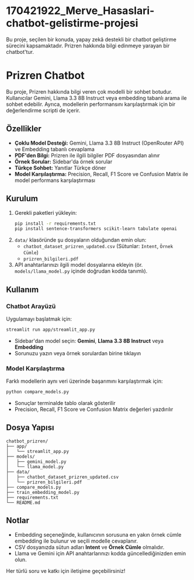 # 170421922_Merve_Hasaslari-chatbot-gelistirme-projesi
Bu proje, seçilen bir konuda, yapay zekâ destekli bir chatbot geliştirme sürecini kapsamaktadır. Prizren hakkında bilgi edinmeye yarayan bir chatbot'tur.

# Prizren Chatbot

Bu proje, Prizren hakkında bilgi veren çok modelli bir sohbet botudur. Kullanıcılar Gemini, Llama 3.3 8B Instruct veya embedding tabanlı arama ile sohbet edebilir. Ayrıca, modellerin performansını karşılaştırmak için bir değerlendirme scripti de içerir.

## Özellikler
- **Çoklu Model Desteği:** Gemini, Llama 3.3 8B Instruct (OpenRouter API) ve Embedding tabanlı cevaplama
- **PDF'den Bilgi:** Prizren ile ilgili bilgiler PDF dosyasından alınır
- **Örnek Sorular:** Sidebar'da örnek sorular
- **Türkçe Sohbet:** Yanıtlar Türkçe döner
- **Model Karşılaştırma:** Precision, Recall, F1 Score ve Confusion Matrix ile model performans karşılaştırması

## Kurulum
1. Gerekli paketleri yükleyin:
   ```bash
   pip install -r requirements.txt
   pip install sentence-transformers scikit-learn tabulate openai
   ```
2. `data/` klasöründe şu dosyaların olduğundan emin olun:
   - `chatbot_dataset_prizren_updated.csv` (Sütunlar: `Intent`, `Örnek Cümle`)
   - `prizren_bilgileri.pdf`
3. API anahtarlarınızı ilgili model dosyalarına ekleyin (ör. `models/llama_model.py` içinde doğrudan kodda tanımlı).

## Kullanım
### Chatbot Arayüzü
Uygulamayı başlatmak için:
```bash
streamlit run app/streamlit_app.py
```
- Sidebar'dan model seçin: **Gemini**, **Llama 3.3 8B Instruct** veya **Embedding**
- Sorunuzu yazın veya örnek sorulardan birine tıklayın

### Model Karşılaştırma
Farklı modellerin aynı veri üzerinde başarımını karşılaştırmak için:
```bash
python compare_models.py
```
- Sonuçlar terminalde tablo olarak gösterilir
- Precision, Recall, F1 Score ve Confusion Matrix değerleri yazdırılır

## Dosya Yapısı
```
chatbot_prizren/
├── app/
│   └── streamlit_app.py
├── models/
│   ├── gemini_model.py
│   └── llama_model.py
├── data/
│   ├── chatbot_dataset_prizren_updated.csv
│   └── prizren_bilgileri.pdf
├── compare_models.py
├── train_embedding_model.py
├── requirements.txt
└── README.md
```

## Notlar
- Embedding seçeneğinde, kullanıcının sorusuna en yakın örnek cümle embedding ile bulunur ve seçili modelle cevaplanır.
- CSV dosyanızda sütun adları **Intent** ve **Örnek Cümle** olmalıdır.
- Llama ve Gemini için API anahtarlarınızı kodda güncellediğinizden emin olun.

Her türlü soru ve katkı için iletişime geçebilirsiniz! 

